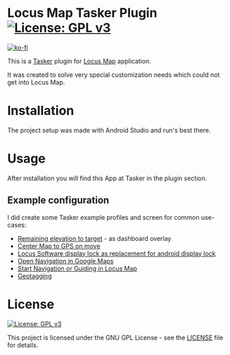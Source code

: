 # Locus Map Tasker Plugin [![License: GPL v3](https://img.shields.io/badge/License-GPL%20v3-blue.svg)](https://www.gnu.org/licenses/gpl-3.0)
[![ko-fi](https://ko-fi.com/img/githubbutton_sm.svg)](https://ko-fi.com/A0A2DN3BX)

This is a [Tasker](https://tasker.joaoapps.com/) plugin for [Locus Map](https://www.locusmap.app) application.

It was created to solve very special customization needs which could not get into Locus Map.

# Installation

The project setup was made with Android Studio and run's best there.

# Usage

After installation you will find this App at Tasker in the plugin section.

## Example configuration

I did create some Tasker example profiles and screen for common use-cases:

- [Remaining elevation to target](https://github.com/Falcosc/locus-addon-tasker/wiki/Examples#remaining-elevation-to-target-as-dashboard-overlay) - as dashboard overlay
- [Center Map to GPS on move](https://github.com/Falcosc/locus-addon-tasker/wiki/Examples#center-map-to-gps-on-move)
- [Locus Software display lock as replacement for android display lock](https://github.com/Falcosc/locus-addon-tasker/wiki/Examples#locus-software-display-lock-as-replacement-for-android-display-lock)
- [Open Navigation in Google Maps](https://github.com/Falcosc/locus-addon-tasker/wiki/Examples#open-navigation-in-google-maps)
- [Start Navigation or Guiding in Locus Map](https://github.com/Falcosc/locus-addon-tasker/wiki/Examples#start-navigation-or-guiding-in-locus-map)
- [Geotagging](https://github.com/Falcosc/locus-addon-tasker/wiki/Examples#Geotagging)

# License

[![License: GPL v3](https://img.shields.io/badge/License-GPL%20v3-blue.svg)](https://www.gnu.org/licenses/gpl-3.0)

This project is licensed under the GNU GPL License - see the [LICENSE](LICENSE) file for details.
